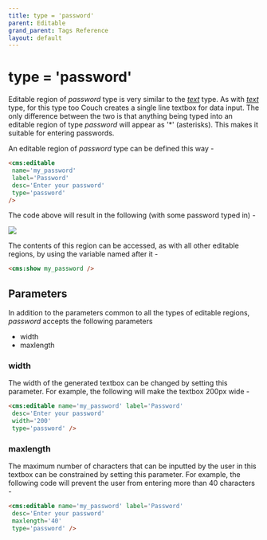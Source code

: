 ```yaml
---
title: type = 'password'
parent: Editable
grand_parent: Tags Reference
layout: default
---
```


# type = 'password'

Editable region of _password_ type is very similar to the [_text_](../../text.html) type. As with [_text_](../../text.html) type, for this type too Couch creates a single line textbox for data input. The only difference between the two is that anything being typed into an editable region of type _password_ will appear as '\*' (asterisks). This makes it suitable for entering passwords.

An editable region of _password_ type can be defined this way -

```html
<cms:editable
 name='my_password'
 label='Password'
 desc='Enter your password'
 type='password'
/>
```

The code above will result in the following (with some password typed in) -

![](../../../../assets/img/contents/editable-password.gif)

The contents of this region can be accessed, as with all other editable regions, by using the variable named after it -

```html
<cms:show my_password />
```

## Parameters

In addition to the parameters common to all the types of editable regions, _password_ accepts the following parameters

* width
* maxlength

### width

The width of the generated textbox can be changed by setting this parameter. For example, the following will make the textbox 200px wide -

```html
<cms:editable name='my_password' label='Password'
 desc='Enter your password'
 width='200'
 type='password' />
```

### maxlength

The maximum number of characters that can be inputted by the user in this textbox can be constrained by setting this parameter. For example, the following code will prevent the user from entering more than 40 characters -

```html
<cms:editable name='my_password' label='Password'
 desc='Enter your password'
 maxlength='40'
 type='password' />
```